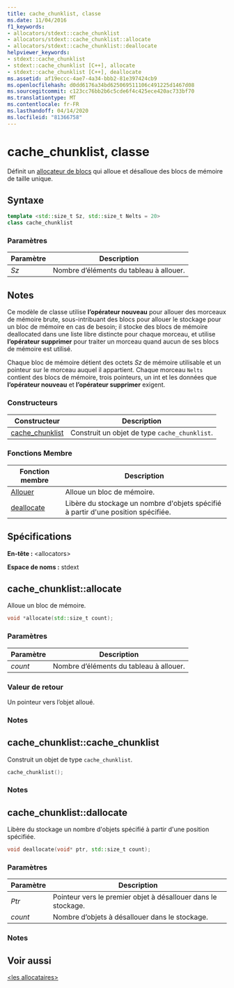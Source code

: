 ```yaml
---
title: cache_chunklist, classe
ms.date: 11/04/2016
f1_keywords:
- allocators/stdext::cache_chunklist
- allocators/stdext::cache_chunklist::allocate
- allocators/stdext::cache_chunklist::deallocate
helpviewer_keywords:
- stdext::cache_chunklist
- stdext::cache_chunklist [C++], allocate
- stdext::cache_chunklist [C++], deallocate
ms.assetid: af19eccc-4ae7-4a34-bbb2-81e397424cb9
ms.openlocfilehash: d0dd6176a34bd625069511106c491225d1467d08
ms.sourcegitcommit: c123cc76bb2b6c5cde6f4c425ece420ac733bf70
ms.translationtype: MT
ms.contentlocale: fr-FR
ms.lasthandoff: 04/14/2020
ms.locfileid: "81366758"
---
```

# <a name="cache_chunklist-class"></a>cache_chunklist, classe

Définit un [allocateur de blocs](../standard-library/allocators-header.md) qui alloue et désalloue des blocs de mémoire de taille unique.

## <a name="syntax"></a>Syntaxe

```cpp
template <std::size_t Sz, std::size_t Nelts = 20>
class cache_chunklist
```

### <a name="parameters"></a>Paramètres

|Paramètre|Description|
|---------------|-----------------|
|*Sz*|Nombre d’éléments du tableau à allouer.|

## <a name="remarks"></a>Notes

Ce modèle de classe utilise **l’opérateur nouveau** pour allouer des morceaux de mémoire brute, sous-intribuant des blocs pour allouer le stockage pour un bloc de mémoire en cas de besoin; il stocke des blocs de mémoire deallocated dans une liste libre distincte pour chaque morceau, et utilise **l’opérateur supprimer** pour traiter un morceau quand aucun de ses blocs de mémoire est utilisé.

Chaque bloc de mémoire détient des octets *Sz* de mémoire utilisable et un pointeur sur le morceau auquel il appartient. Chaque morceau `Nelts` contient des blocs de mémoire, trois pointeurs, un int et les données que **l’opérateur nouveau** et **l’opérateur supprimer** exigent.

### <a name="constructors"></a>Constructeurs

|Constructeur|Description|
|-|-|
|[cache_chunklist](#cache_chunklist)|Construit un objet de type `cache_chunklist`.|

### <a name="member-functions"></a>Fonctions Membre

|Fonction membre|Description|
|-|-|
|[Allouer](#allocate)|Alloue un bloc de mémoire.|
|[deallocate](#deallocate)|Libère du stockage un nombre d'objets spécifié à partir d'une position spécifiée.|

## <a name="requirements"></a>Spécifications

**En-tête :** \<allocators>

**Espace de noms :** stdext

## <a name="cache_chunklistallocate"></a><a name="allocate"></a>cache_chunklist::allocate

Alloue un bloc de mémoire.

```cpp
void *allocate(std::size_t count);
```

### <a name="parameters"></a>Paramètres

|Paramètre|Description|
|---------------|-----------------|
|*count*|Nombre d’éléments du tableau à allouer.|

### <a name="return-value"></a>Valeur de retour

Un pointeur vers l’objet alloué.

### <a name="remarks"></a>Notes

## <a name="cache_chunklistcache_chunklist"></a><a name="cache_chunklist"></a>cache_chunklist::cache_chunklist

Construit un objet de type `cache_chunklist`.

```cpp
cache_chunklist();
```

### <a name="remarks"></a>Notes

## <a name="cache_chunklistdeallocate"></a><a name="deallocate"></a>cache_chunklist::dallocate

Libère du stockage un nombre d'objets spécifié à partir d'une position spécifiée.

```cpp
void deallocate(void* ptr, std::size_t count);
```

### <a name="parameters"></a>Paramètres

|Paramètre|Description|
|---------------|-----------------|
|*Ptr*|Pointeur vers le premier objet à désallouer dans le stockage.|
|*count*|Nombre d’objets à désallouer dans le stockage.|

### <a name="remarks"></a>Notes

## <a name="see-also"></a>Voir aussi

[\<les allocataires>](../standard-library/allocators-header.md)
